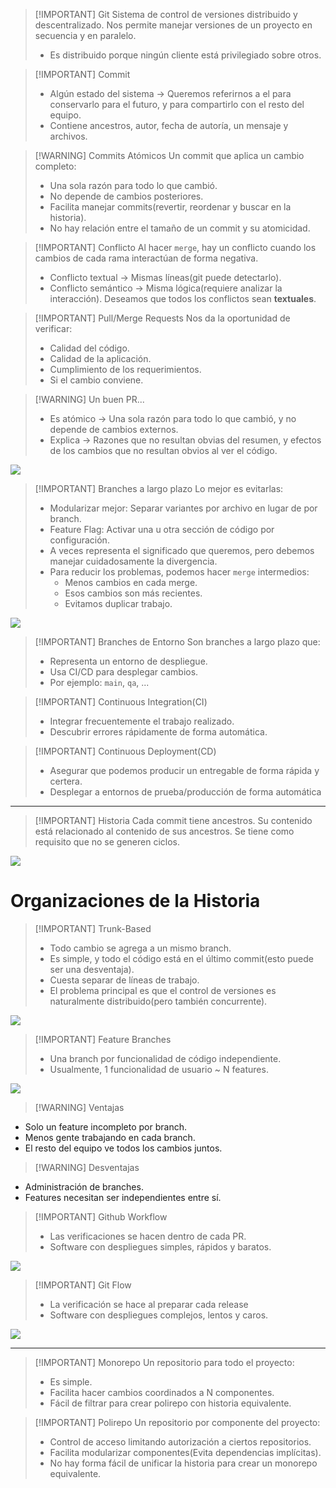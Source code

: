 
> [!IMPORTANT] Git
> Sistema de control de versiones distribuido y descentralizado. Nos permite manejar versiones de un proyecto en secuencia y en paralelo.
> - Es distribuido porque ningún cliente está privilegiado sobre otros.


> [!IMPORTANT] Commit
> - Algún estado del sistema -> Queremos referirnos a el para conservarlo para el futuro, y para compartirlo con el resto del equipo.
> - Contiene ancestros, autor, fecha de autoría, un mensaje y archivos.


> [!WARNING] Commits Atómicos
> Un commit que aplica un cambio completo:
> - Una sola razón para todo lo que cambió.
> - No depende de cambios posteriores.
> - Facilita manejar commits(revertir, reordenar y buscar en la historia).
> - No hay relación entre el tamaño de un commit y su atomicidad.


> [!IMPORTANT] Conflicto
> Al hacer `merge`, hay un conflicto cuando los cambios de cada rama interactúan de forma negativa.
> - Conflicto textual -> Mismas líneas(git puede detectarlo).
> - Conflicto semántico -> Misma lógica(requiere analizar la interacción).
> Deseamos que todos los conflictos sean **textuales**.


> [!IMPORTANT] Pull/Merge Requests
> Nos da la oportunidad de verificar:
> - Calidad del código.
> - Calidad de la aplicación.
> - Cumplimiento de los requerimientos.
> - Si el cambio conviene.


> [!WARNING] Un buen PR...
> - Es atómico -> Una sola razón para todo lo que cambió, y no depende de cambios externos.
> - Explica -> Razones que no resultan obvias del resumen, y efectos de los cambios que no resultan obvios al ver el código.

![](Pasted%20image%2020241127161616.png)

> [!IMPORTANT] Branches a largo plazo
> Lo mejor es evitarlas:
> - Modularizar mejor: Separar variantes por archivo en lugar de por branch.
> - Feature Flag: Activar una u otra sección de código por configuración.
> - A veces representa el significado que queremos, pero debemos manejar cuidadosamente la divergencia.
> - Para reducir los problemas, podemos hacer `merge` intermedios:
> 	- Menos cambios en cada merge.
> 	- Esos cambios son más recientes.
> 	- Evitamos duplicar trabajo.

![](Pasted%20image%2020241127161928.png)


> [!IMPORTANT] Branches de Entorno
> Son branches a largo plazo que:
> - Representa un entorno de despliegue.
> - Usa CI/CD para desplegar cambios.
> - Por ejemplo: `main`, `qa`, ...


> [!IMPORTANT] Continuous Integration(CI)
> - Integrar frecuentemente el trabajo realizado.
> - Descubrir errores rápidamente de forma automática.


> [!IMPORTANT] Continuous Deployment(CD)
> - Asegurar que podemos producir un entregable de forma rápida y certera.
> - Desplegar a entornos de prueba/producción de forma automática


---

> [!IMPORTANT] Historia
> Cada commit tiene ancestros. Su contenido está relacionado al contenido de sus ancestros.
> Se tiene como requisito que no se generen ciclos.

![](Pasted%20image%2020241127160524.png)



# Organizaciones de la Historia


> [!IMPORTANT] Trunk-Based
> - Todo cambio se agrega a un mismo branch.
> - Es simple, y todo el código está en el último commit(esto puede ser una desventaja).
> - Cuesta separar de líneas de trabajo.
> - El problema principal es que el control de versiones es naturalmente distribuido(pero también concurrente).

![](Pasted%20image%2020241127160752.png)


> [!IMPORTANT] Feature Branches
> - Una branch por funcionalidad de código independiente. 
> - Usualmente, 1 funcionalidad de usuario ~ N features.

![](Pasted%20image%2020241127160917.png)


> [!WARNING] Ventajas
> 
- Solo un feature incompleto por branch.
- Menos gente trabajando en cada branch.
- El resto del equipo ve todos los cambios juntos.

> [!WARNING] Desventajas
- Administración de branches.
- Features necesitan ser independientes entre sí.


> [!IMPORTANT] Github Workflow
> - Las verificaciones se hacen dentro de cada PR.
> - Software con despliegues simples, rápidos y baratos.

![](Pasted%20image%2020241127162704.png)


> [!IMPORTANT] Git Flow
> - La verificación se hace al preparar cada release
> - Software con despliegues complejos, lentos y caros.

![](Pasted%20image%2020241127162844.png)

---

> [!IMPORTANT] Monorepo
> Un repositorio para todo el proyecto:
> - Es simple.
> - Facilita hacer cambios coordinados a N componentes.
> - Fácil de filtrar para crear polirepo con historia equivalente.


> [!IMPORTANT] Polirepo
> Un repositorio por componente del proyecto:
> - Control de acceso limitando autorización a ciertos repositorios.
> - Facilita modularizar componentes(Evita dependencias implícitas).
> - No hay forma fácil de unificar la historia para crear un monorepo equivalente.
